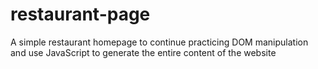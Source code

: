 # restaurant-page
A simple restaurant homepage to continue practicing DOM manipulation and use JavaScript to generate the entire content of the website
